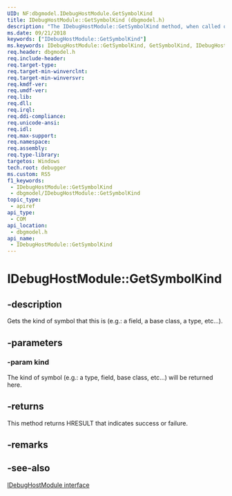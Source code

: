 ```yaml
---
UID: NF:dbgmodel.IDebugHostModule.GetSymbolKind
title: IDebugHostModule::GetSymbolKind (dbgmodel.h)
description: "The IDebugHostModule::GetSymbolKind method, when called on a symbol, gets the kind of symbol, such as field, base class, or type."
ms.date: 09/21/2018
keywords: ["IDebugHostModule::GetSymbolKind"]
ms.keywords: IDebugHostModule::GetSymbolKind, GetSymbolKind, IDebugHostModule.GetSymbolKind, IDebugHostModule::GetSymbolKind, IDebugHostModule.GetSymbolKind
req.header: dbgmodel.h
req.include-header: 
req.target-type: 
req.target-min-winverclnt: 
req.target-min-winversvr: 
req.kmdf-ver: 
req.umdf-ver: 
req.lib: 
req.dll: 
req.irql: 
req.ddi-compliance: 
req.unicode-ansi: 
req.idl: 
req.max-support: 
req.namespace: 
req.assembly: 
req.type-library: 
targetos: Windows
tech.root: debugger
ms.custom: RS5
f1_keywords:
 - IDebugHostModule::GetSymbolKind
 - dbgmodel/IDebugHostModule::GetSymbolKind
topic_type:
 - apiref
api_type:
 - COM
api_location:
 - dbgmodel.h
api_name:
 - IDebugHostModule::GetSymbolKind
---
```


# IDebugHostModule::GetSymbolKind


## -description

Gets the kind of symbol that this is (e.g.: a field, a base class, a type, etc...).

## -parameters

### -param kind

The kind of symbol (e.g.: a type, field, base class, etc…) will be returned here.

## -returns

This method returns HRESULT that indicates success or failure.

## -remarks

## -see-also

[IDebugHostModule interface](nn-dbgmodel-idebughostmodule.md)

